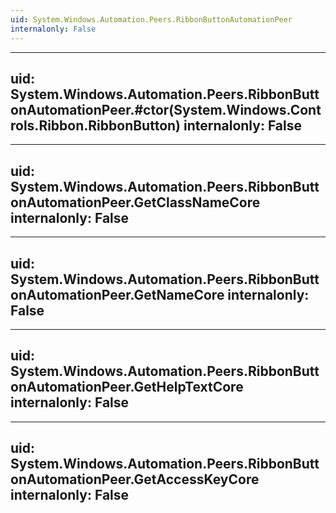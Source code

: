 ```yaml
---
uid: System.Windows.Automation.Peers.RibbonButtonAutomationPeer
internalonly: False
---
```


---
uid: System.Windows.Automation.Peers.RibbonButtonAutomationPeer.#ctor(System.Windows.Controls.Ribbon.RibbonButton)
internalonly: False
---

---
uid: System.Windows.Automation.Peers.RibbonButtonAutomationPeer.GetClassNameCore
internalonly: False
---

---
uid: System.Windows.Automation.Peers.RibbonButtonAutomationPeer.GetNameCore
internalonly: False
---

---
uid: System.Windows.Automation.Peers.RibbonButtonAutomationPeer.GetHelpTextCore
internalonly: False
---

---
uid: System.Windows.Automation.Peers.RibbonButtonAutomationPeer.GetAccessKeyCore
internalonly: False
---
